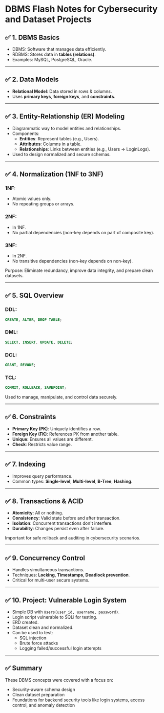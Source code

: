 # DBMS Flash Notes for Cybersecurity and Dataset Projects

## ✅ 1. DBMS Basics

- DBMS: Software that manages data efficiently.
- RDBMS: Stores data in **tables (relations)**.
- Examples: MySQL, PostgreSQL, Oracle.

---

## ✅ 2. Data Models

- **Relational Model**: Data stored in rows & columns.
- Uses **primary keys**, **foreign keys**, and **constraints**.

---

## ✅ 3. Entity-Relationship (ER) Modeling

- Diagrammatic way to model entities and relationships.
- Components:
  - **Entities**: Represent tables (e.g., Users).
  - **Attributes**: Columns in a table.
  - **Relationships**: Links between entities (e.g., Users → LoginLogs).
- Used to design normalized and secure schemas.

---

## ✅ 4. Normalization (1NF to 3NF)

### 1NF:

- Atomic values only.
- No repeating groups or arrays.

### 2NF:

- In 1NF.
- No partial dependencies (non-key depends on part of composite key).

### 3NF:

- In 2NF.
- No transitive dependencies (non-key depends on non-key).

Purpose: Eliminate redundancy, improve data integrity, and prepare clean datasets.

---

## ✅ 5. SQL Overview

### DDL:

```sql
CREATE, ALTER, DROP TABLE;
```

### DML:

```sql
SELECT, INSERT, UPDATE, DELETE;
```

### DCL:

```sql
GRANT, REVOKE;
```

### TCL:

```sql
COMMIT, ROLLBACK, SAVEPOINT;
```

Used to manage, manipulate, and control data securely.

---

## ✅ 6. Constraints

- **Primary Key (PK)**: Uniquely identifies a row.
- **Foreign Key (FK)**: References PK from another table.
- **Unique**: Ensures all values are different.
- **Check**: Restricts value range.

---

## ✅ 7. Indexing

- Improves query performance.
- Common types: **Single-level**, **Multi-level**, **B-Tree**, **Hashing**.

---

## ✅ 8. Transactions & ACID

- **Atomicity**: All or nothing.
- **Consistency**: Valid state before and after transaction.
- **Isolation**: Concurrent transactions don't interfere.
- **Durability**: Changes persist even after failure.

Important for safe rollback and auditing in cybersecurity scenarios.

---

## ✅ 9. Concurrency Control

- Handles simultaneous transactions.
- Techniques: **Locking**, **Timestamps**, **Deadlock prevention**.
- Critical for multi-user secure systems.

---

## ✅ 10. Project: Vulnerable Login System

- Simple DB with `Users(user_id, username, password)`.
- Login script vulnerable to SQLi for testing.
- ERD created.
- Dataset clean and normalized.
- Can be used to test:
  - SQL injection
  - Brute force attacks
  - Logging failed/successful login attempts

---

## ✅ Summary

These DBMS concepts were covered with a focus on:

- Security-aware schema design
- Clean dataset preparation
- Foundations for backend security tools like login systems, access control, and anomaly detection

